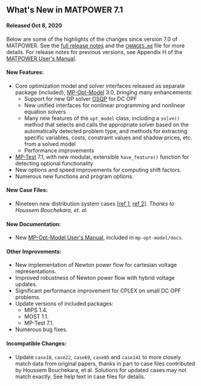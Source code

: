 What's New in MATPOWER 7.1
--------------------------

#### Released Oct 8, 2020

Below are some of the highlights of the changes since version 7.0 of
MATPOWER. See the [full release notes][1] and the [`CHANGES.md`][2]
file for more details. For release notes for previous versions, see
Appendix H of the [MATPOWER User's Manual][3].

#### New Features:
- Core optimization model and solver interfaces released as separate
  package (included), [MP-Opt-Model][4] 3.0, bringing many enhancements:
  - Support for new QP solver [OSQP][5] for DC OPF
  - New unified interfaces for nonlinear programming and nonlinear equation
    solvers
  - Many new features of the `opt_model` class, including a `solve()`
    method that selects and calls the appropriate solver based on the
    automatically detected problem type, and methods for extracting
    specific variables, costs, constraint values and shadow prices, etc.
    from a solved model
  - Performance improvements
- [MP-Test][6] 7.1, with new modular, extensible `have_feature()` function
  for detecting optional functionality
- New options and speed improvements for computing shift factors.
- Numerous new functions and program options.

#### New Case Files:
- Nineteen new distribution system cases \[[ref 1][7], [ref 2][8]\].
  *Thanks to Houssem Bouchekara, et. al.*

#### New Documentation:
- New [MP-Opt-Model User's Manual][9], included in `mp-opt-model/docs`.

#### Other Improvements:
- New implementation of Newton power flow for cartesian voltage
  representations.
- Improved robustness of Newton power flow with hybrid voltage updates.
- Significant performance improvement for CPLEX on small DC OPF problems.
- Update versions of included packages:
  - MIPS 1.4.
  - MOST 1.1.
  - MP-Test 7.1.
- Numerous bug fixes.

#### Incompatible Changes:
- Update `case18`, `case22`, `case69`, `case85` and `case141` to more closely
  match data from original papers, thanks in part to case files contributed
  by Houssem Bouchekara, et al. Solutions for updated cases may not match
  exactly. See help text in case files for details.


[1]: MATPOWER-Release-Notes-7.1.md
[2]: ../../CHANGES.md
[3]: ../MATPOWER-manual.pdf
[4]: https://github.com/MATPOWER/mp-opt-model
[5]: https://osqp.org
[6]: https://github.com/MATPOWER/mptest
[7]: https://doi.org/10.18799/24056537/2019/3/196
[8]: https://doi.org/10.36227/techrxiv.12578648.v1
[9]: https://matpower.org/docs/MP-Opt-Model-manual-3.0.pdf

